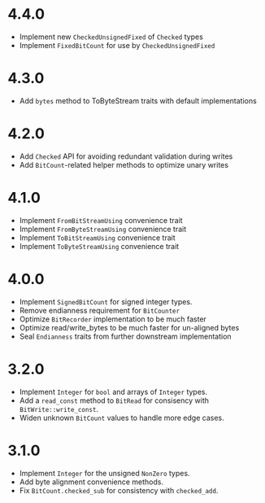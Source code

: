 # 4.4.0

- Implement new `CheckedUnsignedFixed` of `Checked` types
- Implement `FixedBitCount` for use by `CheckedUnsignedFixed`

# 4.3.0

- Add `bytes` method to ToByteStream traits with default implementations

# 4.2.0

- Add `Checked` API for avoiding redundant validation during writes
- Add `BitCount`-related helper methods to optimize unary writes

# 4.1.0

- Implement `FromBitStreamUsing` convenience trait
- Implement `FromByteStreamUsing` convenience trait
- Implement `ToBitStreamUsing` convenience trait
- Implement `ToByteStreamUsing` convenience trait

# 4.0.0

- Implement `SignedBitCount` for signed integer types.
- Remove endianness requirement for `BitCounter`
- Optimize `BitRecorder` implementation to be much faster
- Optimize read/write_bytes to be much faster for un-aligned bytes
- Seal `Endianness` traits from further downstream implementation

# 3.2.0

- Implement `Integer` for `bool` and arrays of `Integer` types.
- Add a `read_const` method to `BitRead` for consisency with `BitWrite::write_const`.
- Widen unknown `BitCount` values to handle more edge cases.

# 3.1.0

- Implement `Integer` for the unsigned `NonZero` types.
- Add byte alignment convenience methods.
- Fix `BitCount.checked_sub` for consistency with `checked_add`.

